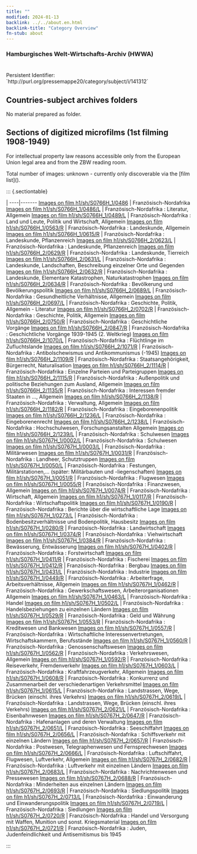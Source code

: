 ```yaml
---
title: ""
modified: 2024-01-13
backlink: ../../about.en.html
backlink-title: "Category Overview"
fn-stub: about
---
```


### Hamburgisches Welt-Wirtschafts-Archiv (HWWA)

# 

<div class="hint">Persistent Identifier: `http://purl.org/pressemappe20/category/subject/i/141312`</div>







## Countries-subject archives folders





No material prepared as folder.



<a id="filmsections" />

## Sections of digitized microfilms (1st filming 1908-1949)

<p>For intellectual property law reasons accessible only from the European Union legal area and from the ZBW reading room.</p>



<p>Total number of images: unknown - currently only discoverable via the [film list]().</p>




::: {.sectiontable}

 | 
----|-------
<a class="btn" href="https://pm20.zbw.eu/film/h1/sh/S0766H_1/0486" rel="nofollow">Images on film h1/sh/S0766H_1/0486</a> | Französisch-Nordafrika
<a class="btn" href="https://pm20.zbw.eu/film/h1/sh/S0766H_1/0486/L" rel="nofollow">Images on film h1/sh/S0766H_1/0486/L</a> | Französisch-Nordafrika : Literatur, Allgemein
<a class="btn" href="https://pm20.zbw.eu/film/h1/sh/S0766H_1/0489/L" rel="nofollow">Images on film h1/sh/S0766H_1/0489/L</a> | Französisch-Nordafrika : Land und Leute, Politik und Wirtschaft, Allgemein
<a class="btn" href="https://pm20.zbw.eu/film/h1/sh/S0766H_1/0563/R" rel="nofollow">Images on film h1/sh/S0766H_1/0563/R</a> | Französisch-Nordafrika : Landeskunde, Allgemein
<a class="btn" href="https://pm20.zbw.eu/film/h1/sh/S0766H_1/0615/R" rel="nofollow">Images on film h1/sh/S0766H_1/0615/R</a> | Französisch-Nordafrika : Landeskunde, Pflanzenreich
<a class="btn" href="https://pm20.zbw.eu/film/h1/sh/S0766H_2/0623/L" rel="nofollow">Images on film h1/sh/S0766H_2/0623/L</a> | Französisch-Nordafrika : Landeskunde, Pflanzenreich
<a class="btn" href="https://pm20.zbw.eu/film/h1/sh/S0766H_2/0629/R" rel="nofollow">Images on film h1/sh/S0766H_2/0629/R</a> | Französisch-Nordafrika : Landeskunde, Tierreich
<a class="btn" href="https://pm20.zbw.eu/film/h1/sh/S0766H_2/0631/L" rel="nofollow">Images on film h1/sh/S0766H_2/0631/L</a> | Französisch-Nordafrika : Landeskunde, Landschaften, Beschreibung einzelner Orte und Gegenden
<a class="btn" href="https://pm20.zbw.eu/film/h1/sh/S0766H_2/0632/R" rel="nofollow">Images on film h1/sh/S0766H_2/0632/R</a> | Französisch-Nordafrika : Landeskunde, Elementare Katastrophen, Naturkatastrophen
<a class="btn" href="https://pm20.zbw.eu/film/h1/sh/S0766H_2/0634/R" rel="nofollow">Images on film h1/sh/S0766H_2/0634/R</a> | Französisch-Nordafrika : Bevölkerung und Bevölkerungspolitik
<a class="btn" href="https://pm20.zbw.eu/film/h1/sh/S0766H_2/0689/L" rel="nofollow">Images on film h1/sh/S0766H_2/0689/L</a> | Französisch-Nordafrika : Gesundheitliche Verhältnisse, Allgemein
<a class="btn" href="https://pm20.zbw.eu/film/h1/sh/S0766H_2/0697/L" rel="nofollow">Images on film h1/sh/S0766H_2/0697/L</a> | Französisch-Nordafrika : Geschichte, Politik, Allgemein - Literatur
<a class="btn" href="https://pm20.zbw.eu/film/h1/sh/S0766H_2/0702/R" rel="nofollow">Images on film h1/sh/S0766H_2/0702/R</a> | Französisch-Nordafrika : Geschichte, Politik, Allgemein
<a class="btn" href="https://pm20.zbw.eu/film/h1/sh/S0766H_2/0750/R" rel="nofollow">Images on film h1/sh/S0766H_2/0750/R</a> | Französisch-Nordafrika : Geschichtliche Vorgänge
<a class="btn" href="https://pm20.zbw.eu/film/h1/sh/S0766H_2/0847/R" rel="nofollow">Images on film h1/sh/S0766H_2/0847/R</a> | Französisch-Nordafrika : Geschichtliche Vorgänge 1939-1945 (2. Weltkrieg)
<a class="btn" href="https://pm20.zbw.eu/film/h1/sh/S0766H_2/1070/L" rel="nofollow">Images on film h1/sh/S0766H_2/1070/L</a> | Französisch-Nordafrika : Flüchtlinge im Zufluchtslande
<a class="btn" href="https://pm20.zbw.eu/film/h1/sh/S0766H_2/1071/R" rel="nofollow">Images on film h1/sh/S0766H_2/1071/R</a> | Französisch-Nordafrika : Antibolschewismus und Antikommunismus (-1945)
<a class="btn" href="https://pm20.zbw.eu/film/h1/sh/S0766H_2/1109/R" rel="nofollow">Images on film h1/sh/S0766H_2/1109/R</a> | Französisch-Nordafrika : Staatsangehörigkeit, Bürgerrecht, Naturalisation
<a class="btn" href="https://pm20.zbw.eu/film/h1/sh/S0766H_2/1114/R" rel="nofollow">Images on film h1/sh/S0766H_2/1114/R</a> | Französisch-Nordafrika : Einzelne Parteien und Parteigruppen
<a class="btn" href="https://pm20.zbw.eu/film/h1/sh/S0766H_2/1115/R" rel="nofollow">Images on film h1/sh/S0766H_2/1115/R</a> | Französisch-Nordafrika : Außenpolitik und politische Beziehungen zum Ausland, Allgemein
<a class="btn" href="https://pm20.zbw.eu/film/h1/sh/S0766H_2/1135/R" rel="nofollow">Images on film h1/sh/S0766H_2/1135/R</a> | Französisch-Nordafrika : Interessen fremder Staaten in …, Allgemein
<a class="btn" href="https://pm20.zbw.eu/film/h1/sh/S0766H_2/1138/R" rel="nofollow">Images on film h1/sh/S0766H_2/1138/R</a> | Französisch-Nordafrika : Verwaltung, Allgemein
<a class="btn" href="https://pm20.zbw.eu/film/h1/sh/S0766H_2/1182/R" rel="nofollow">Images on film h1/sh/S0766H_2/1182/R</a> | Französisch-Nordafrika : Eingeborenenpolitik
<a class="btn" href="https://pm20.zbw.eu/film/h1/sh/S0766H_2/1236/L" rel="nofollow">Images on film h1/sh/S0766H_2/1236/L</a> | Französisch-Nordafrika : Eingeborenenrecht
<a class="btn" href="https://pm20.zbw.eu/film/h1/sh/S0766H_2/1238/L" rel="nofollow">Images on film h1/sh/S0766H_2/1238/L</a> | Französisch-Nordafrika : Hochschulwesen, Forschungsanstalten Allgemein
<a class="btn" href="https://pm20.zbw.eu/film/h1/sh/S0766H_2/1239/L" rel="nofollow">Images on film h1/sh/S0766H_2/1239/L</a> | Französisch-Nordafrika : Schulwesen
<a class="btn" href="https://pm20.zbw.eu/film/h1/sh/S0767H_1/0002/L" rel="nofollow">Images on film h1/sh/S0767H_1/0002/L</a> | Französisch-Nordafrika : Schulwesen
<a class="btn" href="https://pm20.zbw.eu/film/h1/sh/S0767H_1/0003/L" rel="nofollow">Images on film h1/sh/S0767H_1/0003/L</a> | Französisch-Nordafrika : Militärwesen
<a class="btn" href="https://pm20.zbw.eu/film/h1/sh/S0767H_1/0031/R" rel="nofollow">Images on film h1/sh/S0767H_1/0031/R</a> | Französisch-Nordafrika : Landheer, Schutztruppen
<a class="btn" href="https://pm20.zbw.eu/film/h1/sh/S0767H_1/0050/L" rel="nofollow">Images on film h1/sh/S0767H_1/0050/L</a> | Französisch-Nordafrika : Festungen, Militärstationen,… (später: Militärbauten und -liegenschaften)
<a class="btn" href="https://pm20.zbw.eu/film/h1/sh/S0767H_1/0051/R" rel="nofollow">Images on film h1/sh/S0767H_1/0051/R</a> | Französisch-Nordafrika : Flugwesen
<a class="btn" href="https://pm20.zbw.eu/film/h1/sh/S0767H_1/0055/R" rel="nofollow">Images on film h1/sh/S0767H_1/0055/R</a> | Französisch-Nordafrika : Finanzwesen, Allgemein
<a class="btn" href="https://pm20.zbw.eu/film/h1/sh/S0767H_1/0074/R" rel="nofollow">Images on film h1/sh/S0767H_1/0074/R</a> | Französisch-Nordafrika : Wirtschaft, Allgemein
<a class="btn" href="https://pm20.zbw.eu/film/h1/sh/S0767H_1/0117/R" rel="nofollow">Images on film h1/sh/S0767H_1/0117/R</a> | Französisch-Nordafrika : Wirtschaftspolitik
<a class="btn" href="https://pm20.zbw.eu/film/h1/sh/S0767H_1/0190/R" rel="nofollow">Images on film h1/sh/S0767H_1/0190/R</a> | Französisch-Nordafrika : Berichte über die wirtschaftliche Lage
<a class="btn" href="https://pm20.zbw.eu/film/h1/sh/S0767H_1/0273/L" rel="nofollow">Images on film h1/sh/S0767H_1/0273/L</a> | Französisch-Nordafrika : Bodenbesitzverhältnisse und Bodenpolitik, Hausbesitz
<a class="btn" href="https://pm20.zbw.eu/film/h1/sh/S0767H_1/0280/R" rel="nofollow">Images on film h1/sh/S0767H_1/0280/R</a> | Französisch-Nordafrika : Landwirtschaft
<a class="btn" href="https://pm20.zbw.eu/film/h1/sh/S0767H_1/0374/R" rel="nofollow">Images on film h1/sh/S0767H_1/0374/R</a> | Französisch-Nordafrika : Viehwirtschaft
<a class="btn" href="https://pm20.zbw.eu/film/h1/sh/S0767H_1/0384/R" rel="nofollow">Images on film h1/sh/S0767H_1/0384/R</a> | Französisch-Nordafrika : Bewässerung, Entwässerung
<a class="btn" href="https://pm20.zbw.eu/film/h1/sh/S0767H_1/0402/R" rel="nofollow">Images on film h1/sh/S0767H_1/0402/R</a> | Französisch-Nordafrika : Forstwirtschaft
<a class="btn" href="https://pm20.zbw.eu/film/h1/sh/S0767H_1/0411/R" rel="nofollow">Images on film h1/sh/S0767H_1/0411/R</a> | Französisch-Nordafrika : Fischerei
<a class="btn" href="https://pm20.zbw.eu/film/h1/sh/S0767H_1/0412/R" rel="nofollow">Images on film h1/sh/S0767H_1/0412/R</a> | Französisch-Nordafrika : Bergbau
<a class="btn" href="https://pm20.zbw.eu/film/h1/sh/S0767H_1/0431/L" rel="nofollow">Images on film h1/sh/S0767H_1/0431/L</a> | Französisch-Nordafrika : Industrie
<a class="btn" href="https://pm20.zbw.eu/film/h1/sh/S0767H_1/0449/R" rel="nofollow">Images on film h1/sh/S0767H_1/0449/R</a> | Französisch-Nordafrika : Arbeiterfrage, Arbeitsverhältnisse, Allgemein
<a class="btn" href="https://pm20.zbw.eu/film/h1/sh/S0767H_1/0462/R" rel="nofollow">Images on film h1/sh/S0767H_1/0462/R</a> | Französisch-Nordafrika : Gewerkschaftswesen, Arbeiterorganisationen Allgemein
<a class="btn" href="https://pm20.zbw.eu/film/h1/sh/S0767H_1/0463/L" rel="nofollow">Images on film h1/sh/S0767H_1/0463/L</a> | Französisch-Nordafrika : Handel
<a class="btn" href="https://pm20.zbw.eu/film/h1/sh/S0767H_1/0502/L" rel="nofollow">Images on film h1/sh/S0767H_1/0502/L</a> | Französisch-Nordafrika : Handelsbeziehungen zu einzelnen Ländern
<a class="btn" href="https://pm20.zbw.eu/film/h1/sh/S0767H_1/0529/R" rel="nofollow">Images on film h1/sh/S0767H_1/0529/R</a> | Französisch-Nordafrika : Geld und Währung
<a class="btn" href="https://pm20.zbw.eu/film/h1/sh/S0767H_1/0553/R" rel="nofollow">Images on film h1/sh/S0767H_1/0553/R</a> | Französisch-Nordafrika : Kreditwesen und Bankwesen
<a class="btn" href="https://pm20.zbw.eu/film/h1/sh/S0767H_1/0557/R" rel="nofollow">Images on film h1/sh/S0767H_1/0557/R</a> | Französisch-Nordafrika : Wirtschaftliche Interessenvertretungen, Wirtschaftskammern, Berufsstände
<a class="btn" href="https://pm20.zbw.eu/film/h1/sh/S0767H_1/0560/R" rel="nofollow">Images on film h1/sh/S0767H_1/0560/R</a> | Französisch-Nordafrika : Genossenschaftswesen
<a class="btn" href="https://pm20.zbw.eu/film/h1/sh/S0767H_1/0562/R" rel="nofollow">Images on film h1/sh/S0767H_1/0562/R</a> | Französisch-Nordafrika : Verkehrswesen, Allgemein
<a class="btn" href="https://pm20.zbw.eu/film/h1/sh/S0767H_1/0592/R" rel="nofollow">Images on film h1/sh/S0767H_1/0592/R</a> | Französisch-Nordafrika : Reiseverkehr, Fremdenverkehr
<a class="btn" href="https://pm20.zbw.eu/film/h1/sh/S0767H_1/0603/L" rel="nofollow">Images on film h1/sh/S0767H_1/0603/L</a> | Französisch-Nordafrika : Kraftfahrzeugverkehr, Allgemein
<a class="btn" href="https://pm20.zbw.eu/film/h1/sh/S0767H_1/0608/R" rel="nofollow">Images on film h1/sh/S0767H_1/0608/R</a> | Französisch-Nordafrika : Konkurrenz und Zusammenarbeit der verschiedenartigen Verkehrsmittel
<a class="btn" href="https://pm20.zbw.eu/film/h1/sh/S0767H_1/0615/L" rel="nofollow">Images on film h1/sh/S0767H_1/0615/L</a> | Französisch-Nordafrika : Landstrassen, Wege, Brücken (einschl. ihres Verkehrs)
<a class="btn" href="https://pm20.zbw.eu/film/h1/sh/S0767H_2/0619/L" rel="nofollow">Images on film h1/sh/S0767H_2/0619/L</a> | Französisch-Nordafrika : Landstrassen, Wege, Brücken (einschl. ihres Verkehrs)
<a class="btn" href="https://pm20.zbw.eu/film/h1/sh/S0767H_2/0621/L" rel="nofollow">Images on film h1/sh/S0767H_2/0621/L</a> | Französisch-Nordafrika : Eisenbahnwesen
<a class="btn" href="https://pm20.zbw.eu/film/h1/sh/S0767H_2/0647/R" rel="nofollow">Images on film h1/sh/S0767H_2/0647/R</a> | Französisch-Nordafrika : Hafenanlagen und deren Verwaltung
<a class="btn" href="https://pm20.zbw.eu/film/h1/sh/S0767H_2/0651/L" rel="nofollow">Images on film h1/sh/S0767H_2/0651/L</a> | Französisch-Nordafrika : Seeschiffahrt
<a class="btn" href="https://pm20.zbw.eu/film/h1/sh/S0767H_2/0656/L" rel="nofollow">Images on film h1/sh/S0767H_2/0656/L</a> | Französisch-Nordafrika : Schiffsverkehr mit einzelnen Ländern
<a class="btn" href="https://pm20.zbw.eu/film/h1/sh/S0767H_2/0657/R" rel="nofollow">Images on film h1/sh/S0767H_2/0657/R</a> | Französisch-Nordafrika : Postwesen, Telegraphenwesen und Fernsprechwesen
<a class="btn" href="https://pm20.zbw.eu/film/h1/sh/S0767H_2/0666/L" rel="nofollow">Images on film h1/sh/S0767H_2/0666/L</a> | Französisch-Nordafrika : Luftschiffahrt, Flugwesen, Luftverkehr, Allgemein
<a class="btn" href="https://pm20.zbw.eu/film/h1/sh/S0767H_2/0682/R" rel="nofollow">Images on film h1/sh/S0767H_2/0682/R</a> | Französisch-Nordafrika : Luftverkehr mit einzelnen Ländern
<a class="btn" href="https://pm20.zbw.eu/film/h1/sh/S0767H_2/0683/L" rel="nofollow">Images on film h1/sh/S0767H_2/0683/L</a> | Französisch-Nordafrika : Nachrichtenwesen und Pressewesen
<a class="btn" href="https://pm20.zbw.eu/film/h1/sh/S0767H_2/0688/R" rel="nofollow">Images on film h1/sh/S0767H_2/0688/R</a> | Französisch-Nordafrika : Minderheiten aus einzelnen Ländern
<a class="btn" href="https://pm20.zbw.eu/film/h1/sh/S0767H_2/0693/R" rel="nofollow">Images on film h1/sh/S0767H_2/0693/R</a> | Französisch-Nordafrika : Siedlungspolitik
<a class="btn" href="https://pm20.zbw.eu/film/h1/sh/S0767H_2/0713/L" rel="nofollow">Images on film h1/sh/S0767H_2/0713/L</a> | Französisch-Nordafrika : Einwanderung und Einwanderungspolitik
<a class="btn" href="https://pm20.zbw.eu/film/h1/sh/S0767H_2/0719/L" rel="nofollow">Images on film h1/sh/S0767H_2/0719/L</a> | Französisch-Nordafrika : Siedlungen
<a class="btn" href="https://pm20.zbw.eu/film/h1/sh/S0767H_2/0720/R" rel="nofollow">Images on film h1/sh/S0767H_2/0720/R</a> | Französisch-Nordafrika : Handel und Versorgung mit Waffen, Munition und sonst. Kriegsmaterial
<a class="btn" href="https://pm20.zbw.eu/film/h1/sh/S0767H_2/0721/R" rel="nofollow">Images on film h1/sh/S0767H_2/0721/R</a> | Französisch-Nordafrika : Juden, Judenfeindlichkeit und Antisemitismus bis 1945


:::
















